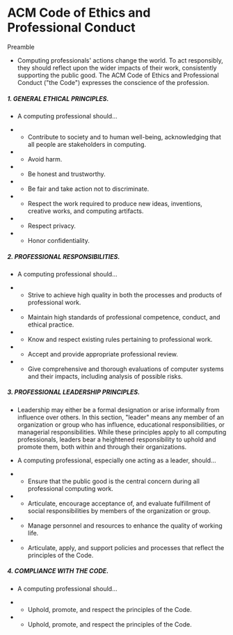 # ACM Code of Ethics and Professional Conduct
Preamble

- Computing professionals' actions change the world. To act responsibly, they should reflect upon the wider impacts of their work, consistently supporting the public good. The ACM Code of Ethics and Professional Conduct ("the Code") expresses the conscience of the profession.

##### 1. GENERAL ETHICAL PRINCIPLES.

- A computing professional should...

- - Contribute to society and to human well-being, acknowledging that all people are stakeholders in computing.
- - Avoid harm.
- - Be honest and trustworthy.
- - Be fair and take action not to discriminate.
- - Respect the work required to produce new ideas, inventions, creative works, and computing artifacts.
- - Respect privacy.
- - Honor confidentiality.

##### 2. PROFESSIONAL RESPONSIBILITIES.
- A computing professional should...

- -  Strive to achieve high quality in both the processes and products of professional work.
- - Maintain high standards of professional competence, conduct, and ethical practice.
- - Know and respect existing rules pertaining to professional work.
- - Accept and provide appropriate professional review.
- - Give comprehensive and thorough evaluations of computer systems and their impacts, including analysis of possible risks.

##### 3. PROFESSIONAL LEADERSHIP PRINCIPLES.

- Leadership may either be a formal designation or arise informally from influence over others. In this section, "leader" means any member of an organization or group who has influence, educational responsibilities, or managerial responsibilities. While these principles apply to all computing professionals, leaders bear a heightened responsibility to uphold and promote them, both within and through their organizations.

- A computing professional, especially one acting as a leader, should...

- - Ensure that the public good is the central concern during all professional computing work.
- - Articulate, encourage acceptance of, and evaluate fulfillment of social responsibilities by members of the organization or group.
- - Manage personnel and resources to enhance the quality of working life.
- - Articulate, apply, and support policies and processes that reflect the principles of the Code.

##### 4. COMPLIANCE WITH THE CODE.
- A computing professional should...

- -  Uphold, promote, and respect the principles of the Code.
- -  Uphold, promote, and respect the principles of the Code.